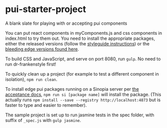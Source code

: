 # pui-starter-project
A blank slate for playing with or accepting pui components

You can put react components in myComponents.js and css components in index.html to try them out. You need to install the appropriate packages, either the released versions (follow the [styleguide instructions](http://styleguide-staging.cfapps.io/)) or the [bleeding edge versions found here](https://github.com/pivotal-cf/pivotal-ui/blob/master/CORE_TEAM_DOCS.md#acceptance).

To build CSS and JavaScript, and serve on port 8080, run `gulp`. No need to run dr-frankenstyle first!

To quickly clean up a project (for example to test a different component in isolation), `npm run clean`.

To install edge pui packages running on a Sinopia server per [the acceptance docs](https://github.com/pivotal-cf/pivotal-ui/blob/master/CORE_TEAM_DOCS.md#acceptance), `npm run si [package name]` will install the package. (This actually runs `npm install --save --registry http://localhost:4873` but is faster to type and easier to remember).

The sample project is set up to run jasmine tests in the spec folder, with suffix of `_spec.js` with `gulp jasmine`.
